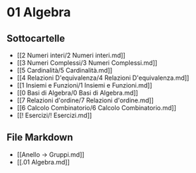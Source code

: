 # 01 Algebra

## Sottocartelle
- [[2 Numeri interi/2 Numeri interi.md]]
- [[3 Numeri Complessi/3 Numeri Complessi.md]]
- [[5 Cardinalità/5 Cardinalità.md]]
- [[4 Relazioni D'equivalenza/4 Relazioni D'equivalenza.md]]
- [[1 Insiemi e Funzioni/1 Insiemi e Funzioni.md]]
- [[0 Basi di Algebra/0 Basi di Algebra.md]]
- [[7 Relazioni d'ordine/7 Relazioni d'ordine.md]]
- [[6 Calcolo Combinatorio/6 Calcolo Combinatorio.md]]
- [[! Esercizi/! Esercizi.md]]

## File Markdown
- [[Anello -> Gruppi.md]]
- [[.01 Algebra.md]]
